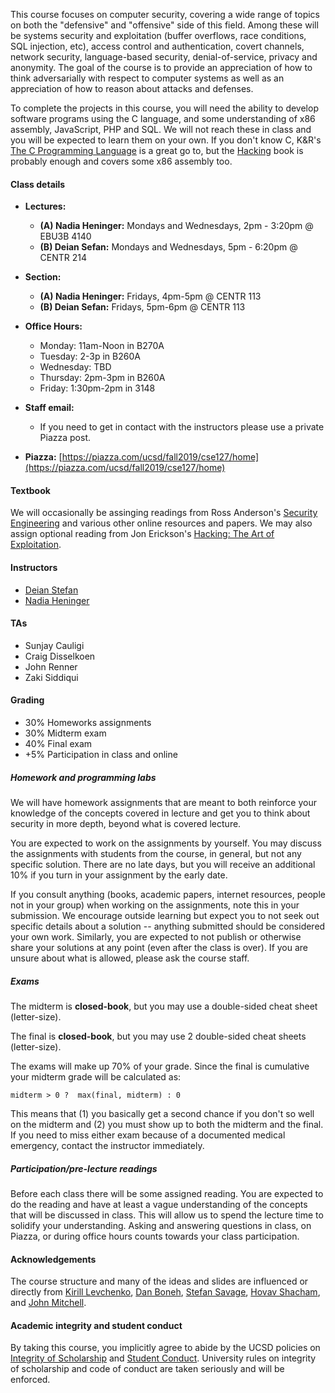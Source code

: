 This course focuses on computer security, covering a wide range of topics on
both the "defensive" and "offensive" side of this field. Among these will be
systems security and exploitation (buffer overflows, race conditions, SQL
injection, etc), access control and authentication, covert channels, network
security, language-based security, denial-of-service, privacy and anonymity.
The goal of the course is to provide an appreciation of how to think
adversarially with respect to computer systems as well as an appreciation of
how to reason about attacks and defenses. 

To complete the projects in this course, you will need the ability to develop
software programs using the C language, and some understanding of x86 assembly,
JavaScript, PHP and SQL. We will not reach these in class and you will be
expected to learn them on your own. If you don't know C, K&R's [The C
Programming Language](https://en.wikipedia.org/wiki/The_C_Programming_Language)
is a great go to, but the [Hacking](https://nostarch.com/hacking2.htm) book is
probably enough and covers some x86 assembly too.

#### Class details

* **Lectures:**
    - **(A) Nadia Heninger:** Mondays and Wednesdays, 2pm - 3:20pm @ EBU3B 4140
    - **(B) Deian Sefan:** Mondays and Wednesdays, 5pm - 6:20pm @ CENTR 214

* **Section:**
    - **(A) Nadia Heninger:** Fridays, 4pm-5pm @ CENTR 113
    - **(B) Deian Sefan:** Fridays, 5pm-6pm @ CENTR 113

* **Office Hours:**
    - Monday: 11am-Noon in B270A
    - Tuesday: 2-3p in B260A
    - Wednesday: TBD
    - Thursday: 2pm-3pm in B260A
    - Friday: 1:30pm-2pm in 3148
* **Staff email:**
    - If you need to get in contact with the instructors please use a private Piazza post.

* **Piazza:** [https://piazza.com/ucsd/fall2019/cse127/home](https://piazza.com/ucsd/fall2019/cse127/home)

#### Textbook

We will occasionally be assinging readings from Ross Anderson's [Security
Engineering](https://www.cl.cam.ac.uk/~rja14/book.html) and various other
online resources and papers.  We may also assign optional reading from Jon
Erickson's [Hacking: The Art of
Exploitation](https://nostarch.com/hacking2.htm).

#### Instructors

- [Deian Stefan](https://cseweb.ucsd.edu/~dstefan/)
- [Nadia Heninger](https://cseweb.ucsd.edu/~nadiah/)

#### TAs
- Sunjay Cauligi
- Craig Disselkoen
- John Renner
- Zaki Siddiqui

#### Grading

- 30% Homeworks assignments
- 30% Midterm exam
- 40% Final exam
- +5% Participation in class and online

##### Homework and programming labs

We will have homework assignments that are meant to both reinforce your
knowledge of the concepts covered in lecture and get you to think about
security in more depth, beyond what is covered lecture.

You are expected to work on the assignments by yourself. You may discuss
the assignments with students from the course, in general, but not any specific
solution. There are no late days, but you will receive an additional 10% if you
turn in your assignment by the early date.

If you consult anything (books, academic papers, internet resources, people not
in your group) when working on the assignments, note this in your submission.
We encourage outside learning but expect you to not seek out specific details
about a solution -- anything submitted should be considered your own work.
Similarly, you are expected to not publish or otherwise share your solutions at
any point (even after the class is over).  If you are unsure about what is
allowed, please ask the course staff.

##### Exams

The midterm is
**closed-book**, but you may use a double-sided cheat sheet (letter-size).

The final is
**closed-book**, but you may use 2 double-sided cheat sheets (letter-size).

The exams will make up 70% of your grade. Since the final is cumulative your
midterm grade will be calculated as:

```
midterm > 0 ?  max(final, midterm) : 0
```

This means that (1) you basically get a second chance if you don't so well on
the midterm and (2) you must show up to both the midterm and the final.  If you
need to miss either exam because of a documented medical emergency, contact the
instructor immediately.

##### Participation/pre-lecture readings

Before each class there will be some assigned reading. You are expected to do
the reading and have at least a vague understanding of the concepts that will
be discussed in class. This will allow us to spend the lecture time to solidify
your understanding.  Asking and answering questions in class, on Piazza, or
during office hours counts towards your class participation. 

#### Acknowledgements

The course structure and many of the ideas and slides are influenced or directly from [Kirill Levchenko](https://klevchen.ece.illinois.edu/), [Dan Boneh](http://crypto.stanford.edu/~dabo/), [Stefan Savage](https://cseweb.ucsd.edu/~savage/), [Hovav Shacham](https://www.cs.utexas.edu/directory/hovav-shacham), and [John Mitchell](https://theory.stanford.edu/people/jcm/).

#### Academic integrity and student conduct

By taking this course, you implicitly agree to abide by the UCSD policies on <a
href="https://senate.ucsd.edu/Operating-Procedures/Senate-Manual/appendices/2">Integrity
of Scholarship</a> and <a
href="https://students.ucsd.edu/sponsor/student-conduct/">Student Conduct</a>.
University rules on integrity of scholarship and code of conduct are taken
seriously and will be enforced.
